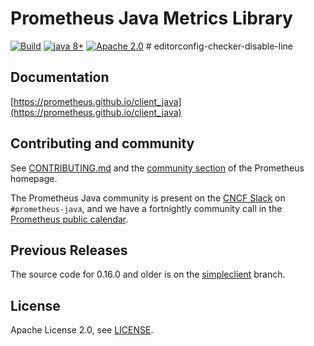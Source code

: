 # Prometheus Java Metrics Library

[![Build](https://github.com/prometheus/client_java/actions/workflows/build.yml/badge.svg)](https://github.com/prometheus/client_java/actions/workflows/build.yml) <a href="#"><img src="https://img.shields.io/badge/JDK%20compatibility-8+-blue.svg" alt="java 8+"></a> <a href="#"><img src="https://img.shields.io/badge/license-Apache%202.0-blue.svg" alt="Apache 2.0"></a> # editorconfig-checker-disable-line

## Documentation

[https://prometheus.github.io/client_java](https://prometheus.github.io/client_java)

## Contributing and community

See [CONTRIBUTING.md](CONTRIBUTING.md) and the [community section](http://prometheus.io/community/)
of the Prometheus homepage.

The Prometheus Java community is present on the [CNCF Slack](https://cloud-native.slack.com) on
`#prometheus-java`, and we have a fortnightly community call in
the [Prometheus public calendar](https://prometheus.io/community/).

## Previous Releases

The source code for 0.16.0 and older is on
the [simpleclient](https://github.com/prometheus/client_java/tree/simpleclient) branch.

## License

Apache License 2.0, see [LICENSE](LICENSE).
